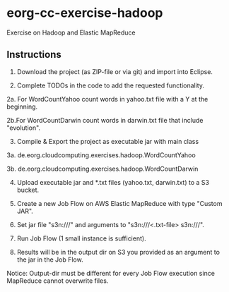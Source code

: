 eorg-cc-exercise-hadoop
=======================

Exercise on Hadoop and Elastic MapReduce

Instructions
------------

1. Download the project (as ZIP-file or via git) and import into Eclipse.

2. Complete TODOs in the code to add the requested functionality.

  2a. For WordCountYahoo count words in yahoo.txt file with a Y at the beginning. 

  2b.For WordCountDarwin count words in darwin.txt file that include "evolution".

3. Compile & Export the project as executable jar with main class
  
  3a. de.eorg.cloudcomputing.exercises.hadoop.WordCountYahoo
  
  3b. de.eorg.cloudcomputing.exercises.hadoop.WordCountDarwin

4. Upload executable jar and *.txt files (yahoo.txt, darwin.txt) to a S3 bucket.

5. Create a new Job Flow on AWS Elastic MapReduce with type "Custom JAR".

6. Set jar file "s3n://<bucketname>/<executable-jar-file>" and arguments to "s3n://<bucketname>/<.txt-file> s3n://<bucketname>/<output-dir>".

7. Run Job Flow (1 small instance is sufficient).

8. Results will be in the output dir on S3 you provided as an argument to the jar in the Job Flow.

Notice: Output-dir must be different for every Job Flow execution since MapReduce cannot overwrite files.